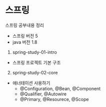 # 스프링

스프링 공부내용 정리
* 스프링 버전 5  
* java 버전 1.8

1. spring-study-01-intro
  - 스프링 프로젝트 기본 구조
2. spring-study-02-core
  - 애너테이션 사용하기 
    - @Configuration, @Bean, @Component
    - @Qualifier, @Autowire
    - @Primary, @Resourece, @Scope
  